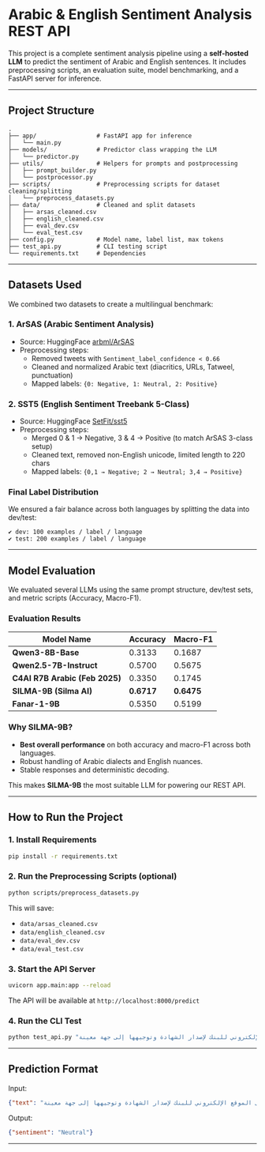 # Arabic & English Sentiment Analysis REST API

This project is a complete sentiment analysis pipeline using a **self-hosted LLM** to predict the sentiment of Arabic and English sentences. It includes preprocessing scripts, an evaluation suite, model benchmarking, and a FastAPI server for inference.

---

##  Project Structure

```
.
├── app/                 # FastAPI app for inference
│   └── main.py
├── models/              # Predictor class wrapping the LLM
│   └── predictor.py
├── utils/               # Helpers for prompts and postprocessing
│   ├── prompt_builder.py
│   └── postprocessor.py
├── scripts/             # Preprocessing scripts for dataset cleaning/splitting
│   └── preprocess_datasets.py
├── data/                # Cleaned and split datasets
│   ├── arsas_cleaned.csv
│   ├── english_cleaned.csv
│   ├── eval_dev.csv
│   └── eval_test.csv
├── config.py            # Model name, label list, max tokens
├── test_api.py          # CLI testing script
└── requirements.txt     # Dependencies
```

---

##  Datasets Used

We combined two datasets to create a multilingual benchmark:

### 1. ArSAS (Arabic Sentiment Analysis)
- Source: HuggingFace [arbml/ArSAS](https://huggingface.co/datasets/arbml/ArSAS)
- Preprocessing steps:
  - Removed tweets with `Sentiment_label_confidence < 0.66`
  - Cleaned and normalized Arabic text (diacritics, URLs, Tatweel, punctuation)
  - Mapped labels: `{0: Negative, 1: Neutral, 2: Positive}`

### 2. SST5 (English Sentiment Treebank 5-Class)
- Source: HuggingFace [SetFit/sst5](https://huggingface.co/datasets/SetFit/sst5)
- Preprocessing steps:
  - Merged 0 & 1 → Negative, 3 & 4 → Positive (to match ArSAS 3-class setup)
  - Cleaned text, removed non-English unicode, limited length to 220 chars
  - Mapped labels: `{0,1 → Negative; 2 → Neutral; 3,4 → Positive}`

### Final Label Distribution
We ensured a fair balance across both languages by splitting the data into dev/test:

```
✔ dev: 100 examples / label / language
✔ test: 200 examples / label / language
```

---

##  Model Evaluation
We evaluated several LLMs using the same prompt structure, dev/test sets, and metric scripts (Accuracy, Macro-F1).

###  Evaluation Results

| Model Name                                       | Accuracy | Macro-F1 |
|--------------------------------------------------|----------|-----------|
| **Qwen3-8B-Base**                                | 0.3133   | 0.1687    |
| **Qwen2.5-7B-Instruct**                          | 0.5700   | 0.5675    |
| **C4AI R7B Arabic (Feb 2025)**                   | 0.3350   | 0.1745    |
| **SILMA-9B (Silma AI)**                          | **0.6717** | **0.6475** |
| **Fanar-1-9B**                                   | 0.5350   | 0.5199    |

###  Why SILMA-9B?

- **Best overall performance** on both accuracy and macro-F1 across both languages.
- Robust handling of Arabic dialects and English nuances.
- Stable responses and deterministic decoding.

This makes **SILMA-9B** the most suitable LLM for powering our REST API.

---

##  How to Run the Project

### 1. Install Requirements
```bash
pip install -r requirements.txt
```

### 2. Run the Preprocessing Scripts (optional)
```bash
python scripts/preprocess_datasets.py
```
This will save:
- `data/arsas_cleaned.csv`
- `data/english_cleaned.csv`
- `data/eval_dev.csv`
- `data/eval_test.csv`

### 3. Start the API Server
```bash
uvicorn app.main:app --reload
```
The API will be available at `http://localhost:8000/predict`

### 4. Run the CLI Test
```bash
python test_api.py "تواصل العميل مع مركز خدمة العملاء للحصول على شهادة رصيد حسابها. تم توجيهها إلى الموقع الإلكتروني للبنك لإصدار الشهادة وتوجيهها إلى جهة معينة"
```

---

##  Prediction Format
Input:
```json
{"text": "تواصل العميل مع مركز خدمة العملاء للحصول على شهادة رصيد حسابها. تم توجيهها إلى الموقع الإلكتروني للبنك لإصدار الشهادة وتوجيهها إلى جهة معينة"}
```
Output:
```json
{"sentiment": "Neutral"}
```

---

